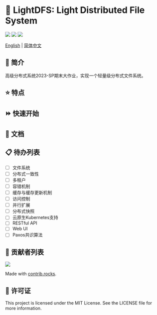 # 🚀 LightDFS: Light Distributed File System
![](https://img.shields.io/badge/release-v0.0.1-blue)
![](https://img.shields.io/badge/unit%20tests-passing-brightgreen)
![](https://img.shields.io/github/stars/PKUcoldkeyboard/LightDFS?style=social)

[English](README-en.md) | [简体中文](README.md)

## 📝 简介
高级分布式系统2023-SP期末大作业，实现一个轻量级分布式文件系统。

## ⭐ 特点

## ⏩ 快速开始

## 📖 文档

## 📋 待办列表
* [ ] 文件系统
* [ ] 分布式一致性
* [ ] 多租户
* [ ] 容错机制
* [ ] 缓存与缓存更新机制
* [ ] 访问控制
* [ ] 并行扩展
* [ ] 分布式快照
* [ ] 云原生Kubernetes支持
* [ ] RESTful API
* [ ] Web UI
* [ ] Paxos共识算法

## 🙌 贡献者列表
<a href="https://github.com/PKUcoldkeyboard/LightDFS/graphs/contributors">
  <img src="https://contrib.rocks./image?repo=PKUcoldkeyboard/LightDFS" />
</a>

Made with [contrib.rocks](https://contrib.rocks.).

## 📜 许可证
This project is licensed under the MIT License. See the LICENSE file for more information.
